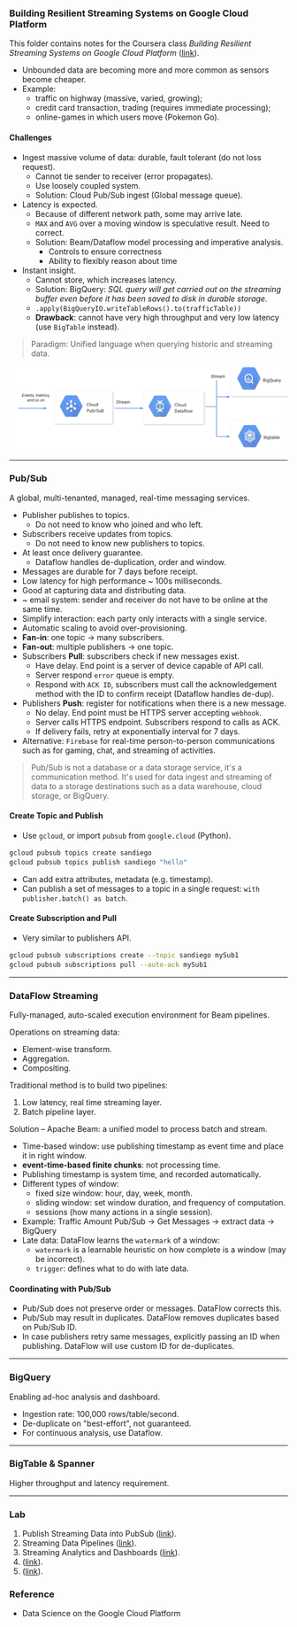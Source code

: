 ### Building Resilient Streaming Systems on Google Cloud Platform
This folder contains notes for the Coursera class *Building Resilient Streaming Systems on Google Cloud Platform* ([link](https://www.coursera.org/learn/building-resilient-streaming-systems-gcp/home/welcome)).

* Unbounded data are becoming more and more common as sensors become cheaper.
* Example:
    - traffic on highway (massive, varied, growing);
    - credit card transaction, trading (requires immediate processing);
    - online-games in which users move (Pokemon Go).

#### Challenges
* Ingest massive volume of data: durable, fault tolerant (do not loss request).
    - Cannot tie sender to receiver (error propagates).
    - Use loosely coupled system.
    - Solution: Cloud Pub/Sub ingest (Global message queue).
* Latency is expected.
    - Because of different network path, some may arrive late.
    - `MAX` and `AVG` over a moving window is speculative result. Need to correct.
    - Solution: Beam/Dataflow model processing and imperative analysis.
        - Controls to ensure correctness
        - Ability to flexibly reason about time
* Instant insight.
    - Cannot store, which increases latency.
    - Solution: BigQuery: *SQL query will get carried out on the streaming buffer even before it has been saved to disk in durable storage.*
    - `.apply(BigQueryIO.writeTableRows().to(trafficTable))`
    - **Drawback**: cannot have very high throughput and very low latency (use `BigTable` instead).
> Paradigm: Unified language when querying historic and streaming data.

![alt-text](figs/common_config.png)

___
### Pub/Sub
A global, multi-tenanted, managed, real-time messaging services.
* Publisher publishes to topics.
    - Do not need to know who joined and who left.
* Subscribers receive updates from topics.
    - Do not need to know new publishers to topics.
* At least once delivery guarantee.
    - Dataflow handles de-duplication, order and window.
* Messages are durable for 7 days before receipt.
* Low latency for high performance ~ 100s milliseconds.
* Good at capturing data and distributing data.
* ~ email system: sender and receiver do not have to be online at the same time.
* Simplify interaction: each party only interacts with a single service.
* Automatic scaling to avoid over-provisioning.
* **Fan-in**: one topic -> many subscribers.
* **Fan-out**: multiple publishers -> one topic.
* Subscribers **Pull**: subscribers check if new messages exist.
    - Have delay. End point is a server of device capable of API call.
    - Server respond `error` queue is empty.
    - Respond with `ACK ID`, subscribers must call the acknowledgement method with the ID to confirm receipt (Dataflow handles de-dup).
* Publishers **Push**: register for notifications when there is a new message.
    - No delay. End point must be HTTPS server accepting `webhook`.
    - Server calls HTTPS endpoint. Subscribers respond to calls as ACK.
    - If delivery fails, retry at exponentially interval for 7 days.
* Alternative: `Firebase` for real-time person-to-person communications such as for gaming, chat, and streaming of activities.

 > Pub/Sub is not a database or a data storage service, it's a communication method. It's used for data ingest and streaming of data to a storage destinations such as a data warehouse, cloud storage, or BigQuery.

#### Create Topic and Publish
 * Use `gcloud`, or import `pubsub` from `google.cloud` (Python).
 ```bash
 gcloud pubsub topics create sandiego
 gcloud pubsub topics publish sandiego "hello"
 ```
 * Can add extra attributes, metadata (e.g. timestamp).
 * Can publish a set of messages to a topic in a single request: `with publisher.batch() as batch`.

#### Create Subscription and Pull
* Very similar to publishers API.
```bash
gcloud pubsub subscriptions create --topic sandiego mySub1
gcloud pubsub subscriptions pull --auto-ack mySub1
```

___
### DataFlow Streaming
Fully-managed, auto-scaled execution environment for Beam pipelines.

Operations on streaming data:
* Element-wise transform.
* Aggregation.
* Compositing.

Traditional method is to build two pipelines:
1. Low latency, real time streaming layer.
2. Batch pipeline layer.

Solution – Apache Beam: a unified model to process batch and stream.
* Time-based window: use publishing timestamp as event time and place it in right window.
* **event-time-based finite chunks**: not processing time.
* Publishing timestamp is system time, and recorded automatically.
* Different types of window:
    - fixed size window: hour, day, week, month.
    - sliding window: set window duration, and frequency of computation.
    - sessions (how many actions in a single session).
* Example: Traffic Amount Pub/Sub -> Get Messages -> extract data -> BigQuery
* Late data: DataFlow learns the `watermark` of a window:
    - `watermark` is a learnable heuristic on how complete is a window (may be incorrect).
    - `trigger`: defines what to do with late data.
#### Coordinating with Pub/Sub
* Pub/Sub does not preserve order or messages. DataFlow corrects this.
* Pub/Sub may result in duplicates. DataFlow removes duplicates based on Pub/Sub ID.
* In case publishers retry same messages, explicitly passing an ID when publishing. DataFlow will use custom ID for de-duplicates.

___
### BigQuery
Enabling ad-hoc analysis and dashboard.
* Ingestion rate: 100,000 rows/table/second.
* De-duplicate on "best-effort", not guaranteed.
* For continuous analysis, use Dataflow.

___
### BigTable & Spanner
Higher throughput and latency requirement.

___
### Lab
1. Publish Streaming Data into PubSub ([link](lab_1.md)).
2. Streaming Data Pipelines ([link](lab_2.md)).
3. Streaming Analytics and Dashboards ([link](lab_3.md)).
4. ([link](lab_4.md)).
5. ([link](lab_5.md)).

### Reference
* Data Science on the Google Cloud Platform
